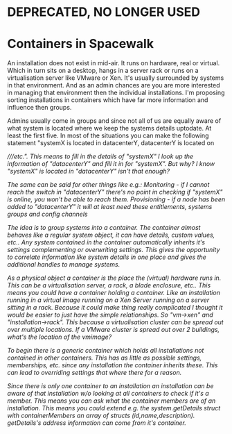 
# **DEPRECATED, NO LONGER USED**

# Containers in Spacewalk

An installation does not exist in mid-air. It runs on hardware, real or virtual. Which in turn sits on a desktop, hangs in a server rack or runs on a virtualisation server like VMware or Xen. It's usually surrounded by systems in that environment. And as an admin chances are you are more interested in managing that environment then the individual installations. I'm proposing sorting installations in containers which have far more information and influence then groups.


Admins usually come in groups and since not all of us are equally aware of what system is located where we keep the systems details uptodate. At least the first five. In most of the situations you can make the following statement "systemX is located in datacenterY, datacenterY is located on <address>/<floor>/<room>/etc.". This means to fill in the details of "systemX" I look up the information of "datacenterY" and fill it in for "systemX". But why? I know "systemX" is located in "datacenterY" isn't that enough?

The same can be said for other things like e.g.:
Monitoring - if I cannot reach the switch in "datacenterY" there's no point in checking if "systemX" is online, you won't be able to reach them.
Provisioning - if a node has been added to "datacenterY" it will at least need these entitlements, systems groups and config channels

The idea is to group systems into a container. The container almost behaves like a regular system object, it can have details, custom values, etc.. Any system contained in the container automatically inherits it's settings complementing or overwriting settings. This gives the opportunity to correlate information like system details in one place and gives the additional handles to manage systems.

As a physical object a container is the place the (virtual) *hardware* runs in. This can be a virtualisation server, a rack, a blade enclosure, etc.. This means you could have a container holding a container. Like an installation running in a  virtual image running on a Xen Server running on a server sitting in a rack. Because it could make thing really complicated I thought it would be easier to just have the simple relationships. So "vm->xen" and "installation->rack". This because a virtualisation cluster can be spread out over multiple locations. If a VMware cluster is spread out over 2 buildings, what's the location of the vmimage?

To begin there is a generic container which holds all installations not contained in other containers. This has as little as possible settings, memberships, etc. since any installation the container inherits these. This can lead to overriding settings that where there for a reason.

Since there is only one container to an installation an installation can be aware of that installation w/o looking at all containers to check if it's a member. This means you can ask what the container members are of an installation. This means you could extend e.g. the system.getDetails struct with containerMembers an array of structs (id,name,description). getDetails's address information can come from it's container.
